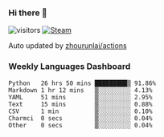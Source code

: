 ### Hi there 👋

![visitors](https://visitor-badge.glitch.me/badge?page_id=zhourunlai)
[![Steam](https://img.shields.io/badge/dynamic/json?label=Steam&query=%24.data.totalSubs&url=https%3A%2F%2Fapi.spencerwoo.com%2Fsubstats%2F%3Fsource%3DsteamGames%26queryKey%3D76561198285156854&suffix=%20Games&logo=steam&labelColor=134375&color=0b1a37&longCache=true)](http://steamcommunity.com/profiles/76561198285156854)

Auto updated by <a href="https://github.com/zhourunlai/zhourunlai/actions" target="_blank">zhourunlai/actions</a>

### Weekly Languages Dashboard

<!--PART:wakatime-->
```text
Python   26 hrs 50 mins █████████▒ 91.86%
Markdown 1 hr 12 mins   ▒░░░░░░░░░ 4.13%
YAML     51 mins        ▒░░░░░░░░░ 2.95%
Text     15 mins        ▒░░░░░░░░░ 0.88%
CSV      1 min          ▒░░░░░░░░░ 0.10%
Charmci  0 secs         ▒░░░░░░░░░ 0.04%
Other    0 secs         ▒░░░░░░░░░ 0.04%
```
<!--PART:wakatime-->
